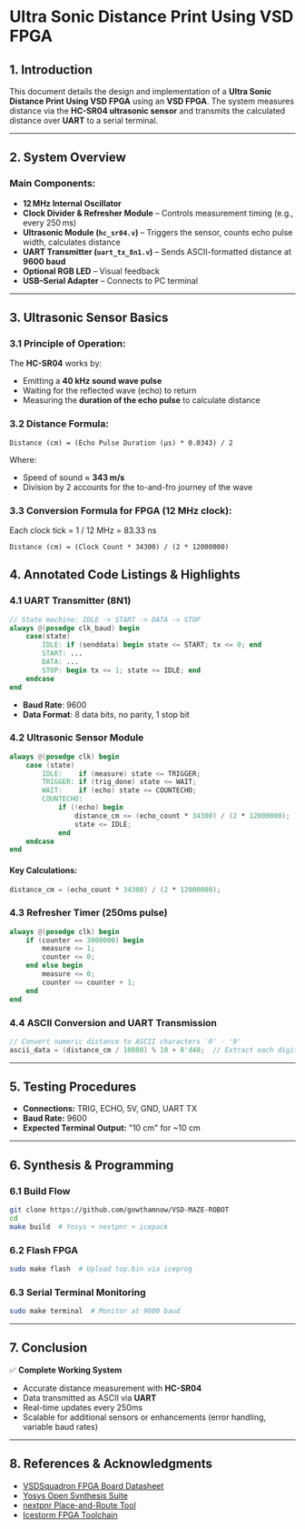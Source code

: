 
# Ultra Sonic Distance Print Using VSD FPGA

## 1. Introduction

This document details the design and implementation of a **Ultra Sonic Distance Print Using VSD FPGA** using an **VSD FPGA**. The system measures distance via the **HC-SR04 ultrasonic sensor** and transmits the calculated distance over **UART** to a serial terminal.

---

## 2. System Overview

### Main Components:
- **12 MHz Internal Oscillator**
- **Clock Divider & Refresher Module** – Controls measurement timing (e.g., every 250 ms)
- **Ultrasonic Module (`hc_sr04.v`)** – Triggers the sensor, counts echo pulse width, calculates distance
- **UART Transmitter (`uart_tx_8n1.v`)** – Sends ASCII-formatted distance at **9600 baud**
- **Optional RGB LED** – Visual feedback
- **USB–Serial Adapter** – Connects to PC terminal

---

## 3. Ultrasonic Sensor Basics

### 3.1 Principle of Operation:
The **HC-SR04** works by:
- Emitting a **40 kHz sound wave pulse**
- Waiting for the reflected wave (echo) to return
- Measuring the **duration of the echo pulse** to calculate distance

### 3.2 Distance Formula:
```
Distance (cm) = (Echo Pulse Duration (μs) * 0.0343) / 2
```
Where:
- Speed of sound ≈ **343 m/s**
- Division by 2 accounts for the to-and-fro journey of the wave

### 3.3 Conversion Formula for FPGA (12 MHz clock):
Each clock tick = 1 / 12 MHz = 83.33 ns
```
Distance (cm) = (Clock Count * 34300) / (2 * 12000000)
```


## 4. Annotated Code Listings & Highlights

### 4.1 UART Transmitter (8N1)
```verilog
// State machine: IDLE -> START -> DATA -> STOP
always @(posedge clk_baud) begin
    case(state)
        IDLE: if (senddata) begin state <= START; tx <= 0; end
        START: ...
        DATA: ...
        STOP: begin tx <= 1; state <= IDLE; end
    endcase
end
```
- **Baud Rate**: 9600
- **Data Format**: 8 data bits, no parity, 1 stop bit

### 4.2 Ultrasonic Sensor Module
```verilog
always @(posedge clk) begin
    case (state)
        IDLE:    if (measure) state <= TRIGGER;
        TRIGGER: if (trig_done) state <= WAIT;
        WAIT:    if (echo) state <= COUNTECHO;
        COUNTECHO:
            if (!echo) begin
                distance_cm <= (echo_count * 34300) / (2 * 12000000);
                state <= IDLE;
            end
    endcase
end
```
#### Key Calculations:
```verilog
distance_cm = (echo_count * 34300) / (2 * 12000000);
```

### 4.3 Refresher Timer (250ms pulse)
```verilog
always @(posedge clk) begin
    if (counter == 3000000) begin
        measure <= 1;
        counter <= 0;
    end else begin
        measure <= 0;
        counter <= counter + 1;
    end
end
```

### 4.4 ASCII Conversion and UART Transmission
```verilog
// Convert numeric distance to ASCII characters '0' - '9'
ascii_data = (distance_cm / 10000) % 10 + 8'd48;  // Extract each digit and add ASCII offset
```

---

## 5. Testing Procedures

- **Connections:** TRIG, ECHO, 5V, GND, UART TX
- **Baud Rate:** 9600
- **Expected Terminal Output:** "10 cm" for ~10 cm

---


## 6. Synthesis & Programming

### 6.1 Build Flow
```bash
git clone https://github.com/gowthamnow/VSD-MAZE-ROBOT
cd 
make build  # Yosys + nextpnr + icepack
```

### 6.2 Flash FPGA
```bash
sudo make flash  # Upload top.bin via iceprog
```

### 6.3 Serial Terminal Monitoring
```bash
sudo make terminal  # Monitor at 9600 baud
```

---

## 7. Conclusion

✅ **Complete Working System**
- Accurate distance measurement with **HC-SR04**
- Data transmitted as ASCII via **UART**
- Real-time updates every 250ms
- Scalable for additional sensors or enhancements (error handling, variable baud rates)

---

## 8. References & Acknowledgments
- [VSDSquadron FPGA Board Datasheet](https://www.vlsisystemdesign.com/vsdsquadronfm/)
- [Yosys Open Synthesis Suite](https://yosyshq.net/yosys/)
- [nextpnr Place-and-Route Tool](https://github.com/YosysHQ/nextpnr)
- [Icestorm FPGA Toolchain](https://github.com/YosysHQ/icestorm)
